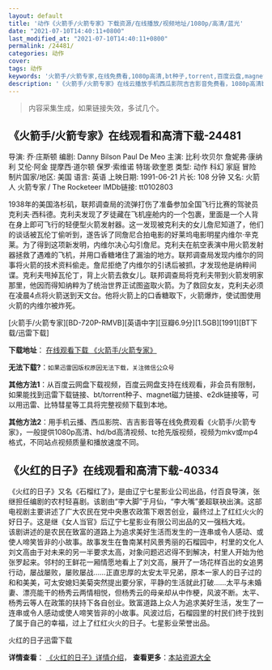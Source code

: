```yaml
---
layout: default
title: '动作《火箭手/火箭专家》下载资源/在线播放/视频地址/1080p/高清/蓝光'
date: "2021-07-10T14:40:11+0800"
last_modified_at: "2021-07-10T14:40:11+0800"
permalink: /24481/
categories: 动作
cover:
tags: 动作
keywords: '火箭手/火箭专家,在线免费看,1080p高清,bt种子,torrent,百度云盘,magnet,磁力链,迅雷下载资源'
description: '《火箭手/火箭专家》在线云播放手机西瓜影院吉吉影音免费看，1080p高清bd/hd未删减完整版和tc抢先枪版，mkv/mp4格式，附带bt/torrent种子、magnet/磁力链、百度云盘、网盘资源迅雷下载链接'
---
```


>内容采集生成，如果链接失效，多试几个。


## 《火箭手/火箭专家》在线观看和高清下载-24481

导演: 乔·庄斯顿 编剧: Danny Bilson Paul De Meo 主演: 比利·坎贝尔 詹妮弗·康纳利 艾伦·阿金 提摩西·道尔顿 保罗·索维诺 特瑞·欧奎恩 类型: 动作 科幻 家庭 冒险 制片国家/地区: 美国 语言: 英语 上映日期: 1991-06-21 片长: 108 分钟 又名: 火箭人 火箭专家 / The Rocketeer IMDb链接: tt0102803

1938年的美国洛杉矶，联邦调查局的流弹打伤了准备参加全国飞行比赛的驾驶员克利夫·西科德。克利夫发现了歹徒藏在飞机座舱内的一个包裹，里面是一个人背在身上即可飞行的轻便型火箭发射器。这一发现被克利夫的女儿詹尼知道了，他们的谈话被瓦伦丁偷听到，遂告诉了同詹尼合拍电影的好莱坞电影明星内维尔·辛克莱。为了得到这项新发明，内维尔决心勾引詹尼。克利夫在航空表演中用火箭发射器拯救了遇难的飞机，并用口香糖堵住了漏油的地方。联邦调查局发现内维尔的同事将火箭的技术资料偷走。詹尼拒绝了内维尔的引诱后被抓，才发现他是纳粹间谍。克利夫甩掉瓦伦丁，背上火箭去救女儿。联邦调查局将克利夫带到火箭发明家那里，他因而得知纳粹为了统治世界正试图盗取火箭。为了救回女友，克利夫必须在凌晨4点将火箭送到天文台。他将火箭上的口香糖取下，火箭爆炸，使试图使用火箭的内维尔被炸死。


[火箭手/火箭专家][BD-720P-RMVB][英语中字][豆瓣6.9分][1.5GB][1991][BT下载/迅雷下载]

**下载地址**： [在线观看下载 《火箭手/火箭专家》](https://www.btdx8.com/torrent/the_rocketeer_1991.html) 


**无法下载?**：`如果迅雷因版权原因无法下载，关注微信公众号 `

**其他方法1**：从百度云网盘下载视频，百度云网盘支持在线观看，非会员有限制，如果能找到迅雷下载链接、bt/torrent种子、magnet磁力链接、e2dk链接等，可以用迅雷、比特彗星等工具将完整视频下载到本地。

**其他方法2**：用手机云播、西瓜影院、吉吉影音等在线免费观看《火箭手/火箭专家》，一般提供1080p高清、hd/bd高清视频、tc抢先版视频，视频为mkv或mp4格式，不同站点视频质量和播放速度不同。


## 《火红的日子》在线观看和高清下载-40334

《火红的日子》又名《石榴红了》，是由辽宁七星影业公司出品，付百良导演，张继担任编剧的农村轻喜剧。该剧由“李大脚&rdquo;于月仙，“李大嘴&rdquo;姜超联袂出演。这部电视剧主要讲述了广大农民在党中央惠农政策下艰苦创业，最终过上了红红火火的好日子。这是继《女人当官》后辽宁七星影业有限公司出品的又一强档大戏。<br />该剧讲述的是农民在致富的道路上为追求美好生活而发生的一连串或令人感动、或使人啼笑皆非的小故事。故事发生在鲁南某村风景秀丽的石榴园中，村里的文化人刘文高由于对未来的另一半要求太高，对象问题迟迟得不到解决，村里人开始为他张罗起来。邻村的王鲜花一厢情愿地看上了刘文高，展开了一场花样百出的女追男行动，屡战屡败，屡败屡战&hellip;…正直忠厚的太安太平兄弟，原本一家人的日子过的和和美美，可太安媳妇美菊突然提出要分家，平静的生活就此打破……太平与未婚妻、漂亮能干的杨秀云两情相悦，但杨秀云的母亲却从中作梗，风波不断。太平、杨秀云等人在政策的扶持下各自创业。致富道路上众人为追求美好生活，发生了一连串或令人感动或使人啼笑皆非的小故事。风波过后，石榴园里的村民们终于找到了属于自己的幸福，过上了红红火火的日子。七星影业荣誉出品。


火红的日子迅雷下载

**详情查看**： [《火红的日子》详情介绍](/movie/40334/)， **查看更多**：[本站资源大全](/movie/t/all/)

